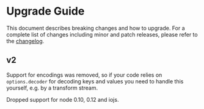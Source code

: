 # Upgrade Guide

This document describes breaking changes and how to upgrade. For a complete list of changes including minor and patch releases, please refer to the [changelog](CHANGELOG.md).

## v2

Support for encodings was removed, so if your code relies on `options.decoder` for decoding keys and values you need to handle this yourself, e.g. by a transform stream.

Dropped support for node 0.10, 0.12 and iojs.
